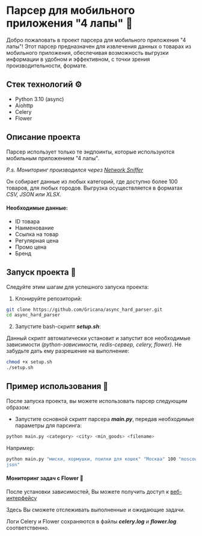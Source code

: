 # Парсер для мобильного приложения "4 лапы" 🐾

Добро пожаловать в проект парсера для мобильного приложения "4 лапы"! Этот 
парсер предназначен для извлечения данных о товарах из мобильного 
приложения, обеспечивая возможность выгрузки информации в удобном и 
эффективном, с точки зрения производительности, формате.

## Стек технологий ⚙️
- Python 3.10 (async)
- Aiohttp
- Celery 
- Flower 

## Описание проекта
Парсер использует только те эндпоинты, которые используются мобильным приложением "4 лапы".

_P.s. Мониторинг производился через [Network Sniffer](https://apps.apple.com/us/app/network-sniffer/id6450956188)_

Он собирает данные из любых категорий, где доступно более 100 товаров, для любых городов. 
Выгрузка осуществляется в форматах _CSV, JSON или XLSX_.

#### Необходимые данные:
- ID товара
- Наименование
- Ссылка на товар
- Регулярная цена
- Промо цена
- Бренд

## Запуск проекта 🚀
Следуйте этим шагам для успешного запуска проекта:

1. Клонируйте репозиторий:

```bash
git clone https://github.com/Gricana/async_hard_parser.git
cd async_hard_parser
```

2. Запустите bash-скрипт **_setup.sh_**: 

Данный скрипт автоматически установит и запустит все необходимые зависимости _(python-зависимости, redis-сервер, celery, flower)_.
Не забудьте дать ему разрешение на выполнение:

```bash
chmod +x setup.sh
./setup.sh
```

## Пример использования 📄
После запуска проекта, вы можете использовать парсер следующим образом:

- Запустите основной скрипт парсера **_main.py_**, передав необходимые параметры для 
  парсинга:

```bash
python main.py <category> <city> <min_goods> <filename>
```

Например:
```bash
python main.py "миски, кормушки, поилки для кошек" "Москва" 100 "moscow_goods.
json"
```

#### Мониторинг задач с Flower 🌼
После установки зависимостей, Вы можете получить доступ к [веб-интерфейсу](http://localhost:5555)

Здесь Вы сможете отслеживать выполненные и ожидающие задачи.

Логи Celery и Flower сохраняются в файлы **_celery.log_** и **_flower.log_** 
соответственно.